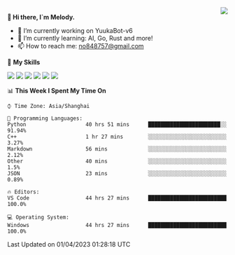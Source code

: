 <a href="#">
  <img align="right" src="https://github-readme-stats.vercel.app/api?username=melodyyuuka&count_private=true&show_icons=true" />
</a>

**👋 Hi there, I`m Melody.**

- 🔭 I’m currently working on YuukaBot-v6
- 🌱 I’m currently learning: AI, Go, Rust and more!
- 📫 How to reach me: no848757@gmail.com

🌟 **My Skills** 

![](https://img.shields.io/badge/-Python-3e74a2?style=flat-square&logo=Python&logoColor=fff)
![](https://img.shields.io/badge/-Java-007396?style=flat-square&logo=OpenJDK&logoColor=fff)
![](https://img.shields.io/badge/-Node.js-339933?style=flat-square&logo=Node.js&logoColor=fff)
![](https://img.shields.io/badge/-Git-f05032?style=flat-square&logo=git&logoColor=fff)
![](https://img.shields.io/badge/-PostgreSQL-4169e1?style=flat-square&logo=PostgreSQL&logoColor=fff)
![](https://img.shields.io/badge/-VSCode-007acc?style=flat-square&logo=Visual-Studio-Code&logoColor=fff)


<!--START_SECTION:waka-->
📊 **This Week I Spent My Time On** 

```text
⌚︎ Time Zone: Asia/Shanghai

💬 Programming Languages: 
Python                   40 hrs 51 mins      ███████████████████████░░   91.94% 
C++                      1 hr 27 mins        ░░░░░░░░░░░░░░░░░░░░░░░░░   3.27% 
Markdown                 56 mins             ░░░░░░░░░░░░░░░░░░░░░░░░░   2.12% 
Other                    40 mins             ░░░░░░░░░░░░░░░░░░░░░░░░░   1.5% 
JSON                     23 mins             ░░░░░░░░░░░░░░░░░░░░░░░░░   0.89%

🔥 Editors: 
VS Code                  44 hrs 27 mins      █████████████████████████   100.0%

💻 Operating System: 
Windows                  44 hrs 27 mins      █████████████████████████   100.0%

```


 Last Updated on 01/04/2023 01:28:18 UTC
<!--END_SECTION:waka-->
